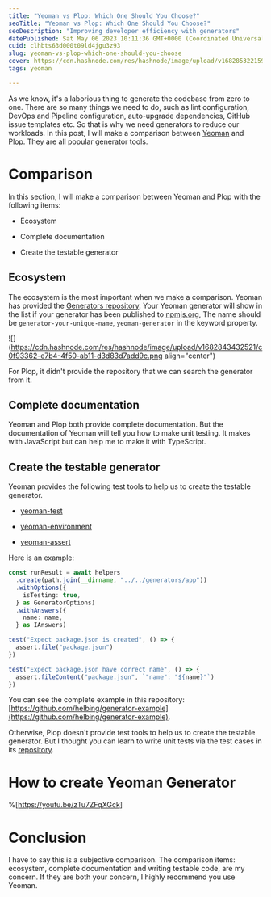 ```yaml
---
title: "Yeoman vs Plop: Which One Should You Choose?"
seoTitle: "Yeoman vs Plop: Which One Should You Choose?"
seoDescription: "Improving developer efficiency with generators"
datePublished: Sat May 06 2023 10:11:36 GMT+0000 (Coordinated Universal Time)
cuid: clhbts63d000t09ld4jgu3z93
slug: yeoman-vs-plop-which-one-should-you-choose
cover: https://cdn.hashnode.com/res/hashnode/image/upload/v1682853221594/bfd029ed-a386-46be-b873-4c4ee8ea38a8.png
tags: yeoman

---
```


As we know, it's a laborious thing to generate the codebase from zero to one. There are so many things we need to do, such as lint configuration, DevOps and Pipeline configuration, auto-upgrade dependencies, GitHub issue templates etc. So that is why we need generators to reduce our workloads. In this post, I will make a comparison between [Yeoman](https://yeoman.io/) and [Plop](https://plopjs.com/). They are all popular generator tools.

# Comparison

In this section, I will make a comparison between Yeoman and Plop with the following items:

* Ecosystem
    
* Complete documentation
    
* Create the testable generator
    

## Ecosystem

The ecosystem is the most important when we make a comparison. Yeoman has provided the [Generators repository](https://yeoman.io/generators/). Your Yeoman generator will show in the list if your generator has been published to [npmjs.org](https://www.npmjs.com/), The name should be `generator-your-unique-name`, `yeoman-generator` in the keyword property.

![](https://cdn.hashnode.com/res/hashnode/image/upload/v1682843432521/c0f93362-e7b4-4f50-ab11-d3d83d7add9c.png align="center")

For Plop, it didn't provide the repository that we can search the generator from it.

## Complete documentation

Yeoman and Plop both provide complete documentation. But the documentation of Yeoman will tell you how to make unit testing. It makes with JavaScript but can help me to make it with TypeScript.

## Create the testable generator

Yeoman provides the following test tools to help us to create the testable generator.

* [yeoman-test](https://github.com/yeoman/yeoman-test)
    
* [yeoman-environment](https://github.com/yeoman/environment)
    
* [yeoman-assert](https://github.com/yeoman/yeoman-assert)
    

Here is an example:

```typescript
const runResult = await helpers
  .create(path.join(__dirname, "../../generators/app"))
  .withOptions({
    isTesting: true,
  } as GeneratorOptions)
  .withAnswers({
    name: name,
  } as IAnswers)

test("Expect package.json is created", () => {
  assert.file("package.json")
})

test("Expect package.json have correct name", () => {
  assert.fileContent("package.json", `"name": "${name}"`)
})
```

You can see the complete example in this repository: [https://github.com/helbing/generator-example](https://github.com/helbing/generator-example).

Otherwise, Plop doesn't provide test tools to help us to create the testable generator. But I thought you can learn to write unit tests via the test cases in its [repository](https://github.com/plopjs/plop).

# How to create Yeoman Generator

%[https://youtu.be/zTu7ZFqXGck] 

# Conclusion

I have to say this is a subjective comparison. The comparison items: ecosystem, complete documentation and writing testable code, are my concern. If they are both your concern, I highly recommend you use Yeoman.
